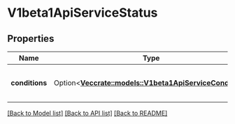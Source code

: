 # V1beta1ApiServiceStatus

## Properties

Name | Type | Description | Notes
------------ | ------------- | ------------- | -------------
**conditions** | Option<[**Vec<crate::models::V1beta1ApiServiceCondition>**](v1beta1.APIServiceCondition.md)> | Current service state of apiService. | [optional]

[[Back to Model list]](../README.md#documentation-for-models) [[Back to API list]](../README.md#documentation-for-api-endpoints) [[Back to README]](../README.md)


